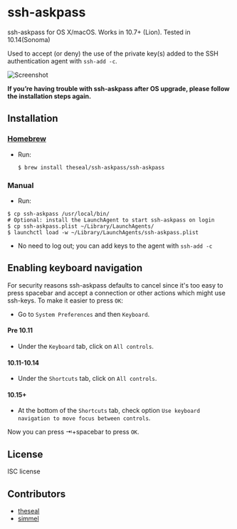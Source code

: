 ssh-askpass
===========

ssh-askpass for OS X/macOS. Works in 10.7+ (Lion). Tested in 10.14(Sonoma)

Used to accept (or deny) the use of the private key(s) added to the SSH authentication agent with `ssh-add -c`.

![Screenshot](https://github.com/theseal/ssh-askpass/raw/master/sample/ssh-askpass.png)

**If you’re having trouble with ssh-askpass after OS upgrade, please follow the installation steps again.**

## Installation

### [Homebrew](https://brew.sh/)
* Run:
    ```
    $ brew install theseal/ssh-askpass/ssh-askpass
    ```

### Manual

* Run:
```
$ cp ssh-askpass /usr/local/bin/
# Optional: install the LaunchAgent to start ssh-askpass on login
$ cp ssh-askpass.plist ~/Library/LaunchAgents/
$ launchctl load -w ~/Library/LaunchAgents/ssh-askpass.plist
```
* No need to log out; you can add keys to the agent with `ssh-add -c`

## Enabling keyboard navigation
For security reasons ssh-askpass defaults to cancel since it's too easy to
press spacebar and accept a connection or other actions which might use
ssh-keys. To make it easier to press `OK`:

* Go to `System Preferences` and then `Keyboard`.

#### Pre 10.11
* Under the `Keyboard` tab, click on `All controls`.

#### 10.11-10.14
* Under the `Shortcuts` tab, click on `All controls`.

#### 10.15+
* At the bottom of the `Shortcuts` tab, check option `Use keyboard navigation to move focus between controls`.

Now you can press ⇥+spacebar to press `OK`.

## License
ISC license

## Contributors
* [theseal](https://github.com/theseal)
* [simmel](https://github.com/simmel)
